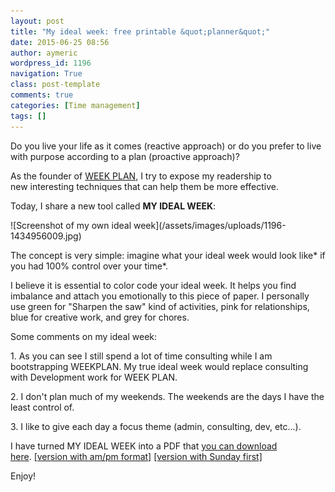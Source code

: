 ```yaml
---
layout: post
title: "My ideal week: free printable &quot;planner&quot;"
date: 2015-06-25 08:56
author: aymeric
wordpress_id: 1196
navigation: True
class: post-template
comments: true
categories: [Time management]
tags: []
---
```



Do you live your life as it comes (reactive approach) or do you prefer to live with purpose according to a plan (proactive approach)?



As the founder of [WEEK PLAN](http://weekplan.net/), I try to expose my readership to new interesting techniques that can help them be more effective.



Today, I share a new tool called **MY IDEAL WEEK**:

<div class="img-expand">![Screenshot of my own ideal week](/assets/images/uploads/1196-1434956009.jpg)</div>


The concept is very simple: imagine what your ideal week would look like* if you had 100% control over your time*. 



I believe it is essential to color code your ideal week. It helps you find imbalance and attach you emotionally to this piece of paper. I personally use green for "Sharpen the saw" kind of activities, pink for relationships, blue for creative work, and grey for chores. 



Some comments on my ideal week:   

1. As you can see I still spend a lot of time consulting while I am bootstrapping WEEKPLAN. My true ideal week would replace consulting with Development work for WEEK PLAN.  

2. I don't plan much of my weekends. The weekends are the days I have the least control of.  

3. I like to give each day a focus theme (admin, consulting, dev, etc...).



I have turned MY IDEAL WEEK into a PDF that [you can download here](http://54.173.16.9/wp-content/uploads/2015/06/MY-IDEAL-WEEK.pdf). [[version with am/pm format]](http://54.173.16.9/wp-content/uploads/2015/08/my-ideal-week-pm-time.pdf) [[version with Sunday first]](http://54.173.16.9/wp-content/uploads/2015/06/my-ideal-week-sunday-first.pdf)



Enjoy! 

